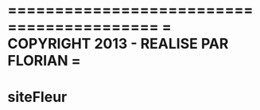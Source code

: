 ==========================================
= COPYRIGHT 2013 - REALISE PAR FLORIAN   =
==========================================

siteFleur
=========
